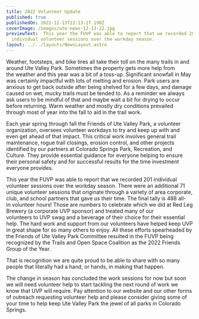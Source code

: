 ```yaml
---
title: 2022 Volunteer Update
published: true
publishedOn: 2022-12-13T22:13:27.190Z
coverImage: /images/ute-news-12-13-22.jpg
previewText:  This year the FUVP was able to report that we recorded 201
  individual volunteer sessions over the workday season.
layout: ../../layouts/NewsLayout.astro
---
```


Weather, footsteps, and bike tires all take their toll on the many trails in and around Ute Valley Park. Sometimes the property gets more help from the weather and this year was a bit of a toss-up. Significant snowfall in May was certainly impactful with lots of melting and erosion. Park users are anxious to get back outside after being shelved for a few days, and damage caused on wet, mucky trails must be tended to. As a reminder we always ask users to be mindful of that and maybe wait a bit for drying to occur before returning. Warm weather and mostly dry conditions prevailed through most of year into the fall to aid in the trail work.

Each year spring through fall the Friends of Ute Valley Park, a volunteer organization, oversees volunteer workdays to try and keep up with and even get ahead of that impact. This critical work involves general trail maintenance, rogue trail closings, erosion control, and other projects identified by our partners at Colorado Springs Park, Recreation, and Culture. They provide essential guidance for everyone helping to ensure their personal safety and for successful results for the time investment everyone provides.

This year the FUVP was able to report that we recorded 201 individual volunteer sessions over the workday season. There were an additional 71 unique volunteer sessions that originate through a variety of area corporate, club, and school partners that gave us their time. The final tally is 488 all-in volunteer hours! Those are numbers to celebrate which we did at Red Leg Brewery (a corporate UVP sponsor) and treated many of our volunteers to UVP swag and a beverage of their choice for their essential help. The hard work and support from our volunteers have helped keep UVP in great shape for so many others to enjoy. All these efforts spearheaded by the Friends of Ute Valley Park Committee resulted in the FUVP being recognized by the Trails and Open Space Coalition as the 2022 Friends Group of the Year.

That is recognition we are quite proud to be able to share with so many people that literally had a hand, or hands, in making that happen.

The change in season has concluded the work sessions for now but soon we will need volunteer help to start tackling the next round of work we know that UVP will require. Pay attention to our website and our other forms of outreach requesting volunteer help and please consider giving some of your time to help keep Ute Valley Park the jewel of all parks in Colorado Springs.

